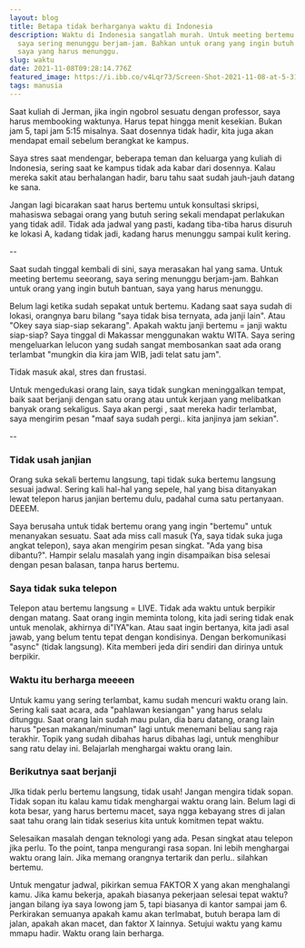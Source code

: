 ```yaml
---
layout: blog
title: Betapa tidak berharganya waktu di Indonesia
description: Waktu di Indonesia sangatlah murah. Untuk meeting bertemu seeorang,
  saya sering menunggu berjam-jam. Bahkan untuk orang yang ingin butuh bantuan,
  saya yang harus menunggu.
slug: waktu
date: 2021-11-08T09:28:14.776Z
featured_image: https://i.ibb.co/v4Lqr73/Screen-Shot-2021-11-08-at-5-31-26-PM.png
tags: manusia
---
```

Saat kuliah di Jerman, jika ingin ngobrol sesuatu dengan professor, saya harus membooking waktunya. Harus tepat hingga menit kesekian. Bukan jam 5, tapi jam 5:15 misalnya. Saat dosennya tidak hadir, kita juga akan mendapat email sebelum berangkat ke kampus.

Saya stres saat mendengar, beberapa teman dan keluarga yang kuliah di Indonesia, sering saat ke kampus tidak ada kabar dari dosennya. Kalau mereka sakit atau berhalangan hadir, baru tahu saat sudah jauh-jauh datang ke sana. 

Jangan lagi bicarakan saat harus bertemu untuk konsultasi skripsi, mahasiswa sebagai orang yang butuh sering sekali mendapat perlakukan yang tidak adil. Tidak ada jadwal yang pasti, kadang tiba-tiba harus disuruh ke lokasi A, kadang tidak jadi, kadang harus menunggu sampai kulit kering.

--

Saat sudah tinggal kembali di sini, saya merasakan hal yang sama. Untuk meeting bertemu seeorang, saya sering menunggu berjam-jam. Bahkan untuk orang yang ingin butuh bantuan, saya yang harus menunggu. 

Belum lagi ketika sudah sepakat untuk bertemu. Kadang saat saya sudah di lokasi, orangnya baru bilang "saya tidak bisa ternyata, ada janji lain". Atau "Okey saya siap-siap sekarang". Apakah waktu janji bertemu = janji waktu siap-siap? Saya tinggal di Makassar menggunakan waktu WITA. Saya sering mengeluarkan lelucon yang sudah sangat membosankan saat ada orang terlambat "mungkin dia kira jam WIB, jadi telat satu jam".

Tidak masuk akal, stres dan frustasi. 

Untuk mengedukasi orang lain, saya tidak sungkan meninggalkan tempat, baik saat berjanji dengan satu orang atau untuk kerjaan yang melibatkan banyak orang sekaligus. Saya akan pergi , saat mereka hadir terlambat, saya mengirim pesan "maaf saya sudah pergi.. kita janjinya jam sekian".

--

### Tidak usah janjian
Orang suka sekali bertemu langsung, tapi tidak suka bertemu langsung sesuai jadwal. Sering kali hal-hal yang sepele, hal yang bisa ditanyakan lewat telepon harus janjian bertemu dulu, padahal cuma satu pertanyaan. DEEEM.

Saya berusaha untuk tidak bertemu orang yang ingin "bertemu" untuk menanyakan sesuatu. Saat ada miss call masuk (Ya, saya tidak suka juga angkat telepon), saya akan mengirim pesan singkat. "Ada yang bisa dibantu?". Hampir selalu masalah yang ingin disampaikan bisa selesai dengan pesan balasan, tanpa harus bertemu.

### Saya tidak suka telepon
Telepon atau bertemu langsung = LIVE. Tidak ada waktu untuk berpikir dengan matang. Saat orang ingin meminta tolong, kita jadi sering tidak enak untuk menolak, akhirnya di"IYA"kan. Atau saat ingin bertanya, kita jadi asal jawab, yang belum tentu tepat dengan kondisinya. Dengan berkomunikasi "async" (tidak langsung). Kita memberi jeda diri sendiri dan dirinya untuk berpikir.

### Waktu itu berharga meeeen

Untuk kamu yang sering terlambat, kamu sudah mencuri waktu orang lain. Sering kali saat acara, ada "pahlawan kesiangan" yang harus selalu ditunggu. Saat orang lain sudah mau pulan, dia baru datang, orang lain harus "pesan makanan/minuman" lagi untuk menemani beliau sang raja terakhir. Topik yang sudah dibahas harus dibahas lagi, untuk menghibur sang ratu delay ini. Belajarlah menghargai waktu orang lain.

### Berikutnya saat berjanji

JIka tidak perlu bertemu langsung, tidak usah! Jangan mengira tidak sopan. Tidak sopan itu kalau kamu tidak menghargai waktu orang lain. Belum lagi di kota besar, yang harus bertemu macet, saya ngga kebayang stres di jalan saat tahu orang lain tidak seserius kita untuk komitmen tepat waktu.

Selesaikan masalah dengan teknologi yang ada. Pesan singkat atau telepon jika perlu. To the point, tanpa mengurangi rasa sopan.  Ini lebih menghargai waktu orang lain. Jika memang orangnya tertarik dan perlu.. silahkan bertemu.

Untuk mengatur jadwal, pikirkan semua FAKTOR X yang akan menghalangi kamu. Jika kamu bekerja, apakah biasanya pekerjaan selesai tepat waktu? jangan bilang iya saya lowong jam 5, tapi biasanya di kantor sampai jam 6. Perkirakan semuanya apakah kamu akan terlmabat, butuh berapa lam di jalan, apakah akan macet, dan faktor X lainnya. Setujui waktu yang kamu mmapu hadir. Waktu orang lain berharga.
